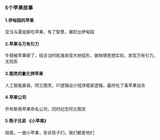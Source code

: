 ### 5个苹果故事  

#### 1.伊甸园的苹果    
亚当与夏娃偷吃苹果，有了智慧，被赶出伊甸园  
#### 2.苹果与万有引力   
牛顿被苹果砸了，结合当时航海发现大地弧形，做物理思想实验，发现万有引力，太阳系  
#### 3.图灵的氰化钾苹果
人工智能鼻祖，阿兰图灵，01逻辑设计程序框架逻辑，最终吃了毒苹果自杀  
#### 4.苹果公司
乔布斯用苹果命名公司，同时纪念阿兰图灵  
#### 5.筷子兄弟 《小苹果》  
结尾，一曲小苹果，告诉孩子们，我们都爱他们  
